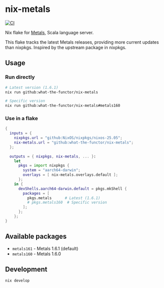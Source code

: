 # nix-metals

[![CI](https://github.com/what-the-functor/nix-metals/workflows/CI/badge.svg)](https://github.com/what-the-functor/nix-metals/actions)

Nix flake for [Metals](https://scalameta.org/metals/), Scala language server.

This flake tracks the latest Metals releases, providing more current updates than nixpkgs. Inspired by the upstream package in nixpkgs.

## Usage

### Run directly
```bash
# Latest version (1.6.1)
nix run github:what-the-functor/nix-metals

# Specific version
nix run github:what-the-functor/nix-metals#metals160
```

### Use in a flake
```nix
{
  inputs = {
    nixpkgs.url = "github:NixOS/nixpkgs/nixos-25.05";
    nix-metals.url = "github:what-the-functor/nix-metals";
  };
  
  outputs = { nixpkgs, nix-metals, ... }:
    let
      pkgs = import nixpkgs {
        system = "aarch64-darwin";
        overlays = [ nix-metals.overlays.default ];
      };
    in {
      devShells.aarch64-darwin.default = pkgs.mkShell {
        packages = [
          pkgs.metals      # Latest (1.6.1)
          # pkgs.metals160  # Specific version
        ];
      };
    };
}
```

## Available packages

- `metals161` - Metals 1.6.1 (default)
- `metals160` - Metals 1.6.0

## Development

```bash
nix develop
```
